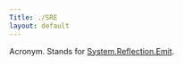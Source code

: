 ```yaml
---
Title: ./SRE
layout: default
---
```


Acronym. Stands for
[System.Reflection.Emit](http://msdn.microsoft.com/en-us/library/system.reflection.emit.aspx).
